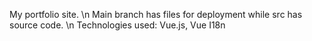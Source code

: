 My portfolio site. \n
Main branch has files for deployment while src has source code. \n
Technologies used: Vue.js, Vue I18n
